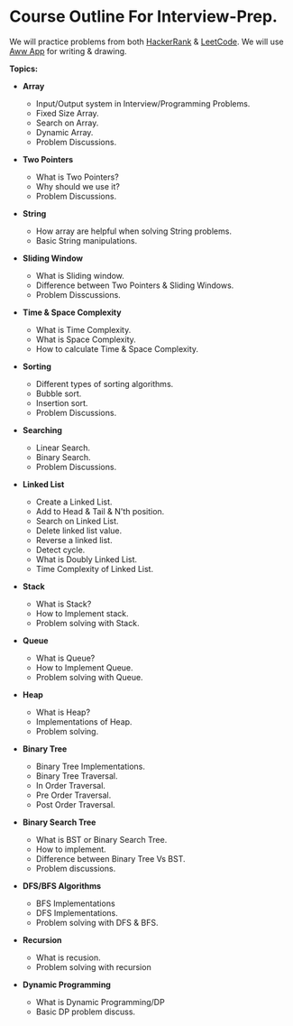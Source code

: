 # Course Outline For Interview-Prep.

We will practice problems from both [HackerRank](https://www.hackerrank.com/) & [LeetCode](https://leetcode.com). We will use [Aww App](https://awwapp.com/) for writing & drawing.

**Topics:**

* **Array**
  - Input/Output system in Interview/Programming Problems.
  - Fixed Size Array.
  - Search on Array.
  - Dynamic Array.
  - Problem Discussions.

* **Two Pointers**
   - What is Two Pointers?
   - Why should we use it?
   - Problem Discussions.

* **String**
  - How array are helpful when solving String problems.
  - Basic String manipulations.

* **Sliding Window**
  - What is Sliding window.
  - Difference between Two Pointers & Sliding Windows.
  - Problem Disscussions.

* **Time & Space Complexity**
  - What is Time Complexity.
  - What is Space Complexity.
  - How to calculate Time & Space Complexity.

* **Sorting**
  - Different types of sorting algorithms.
  - Bubble sort.
  - Insertion sort.
  - Problem Discussions.

* **Searching**
   - Linear Search.
   - Binary Search.
   - Problem Discussions.

* **Linked List**
  - Create a Linked List.
  - Add to Head & Tail & N'th position.
  - Search on Linked List.
  - Delete linked list value.
  - Reverse a linked list.
  - Detect cycle.
  - What is Doubly Linked List.
  - Time Complexity of Linked List.

* **Stack**
  - What is Stack?
  - How to Implement stack.
  - Problem solving with Stack.

* **Queue**
  - What is Queue?
  - How to Implement Queue.
  - Problem solving with Queue.

* **Heap**
   - What is Heap?
   - Implementations of Heap.
   - Problem solving.

* **Binary Tree**
  - Binary Tree Implementations.
  - Binary Tree Traversal.
  - In Order Traversal.
  - Pre Order Traversal.
  - Post Order Traversal.

* **Binary Search Tree**
   - What is BST or Binary Search Tree.
   - How to implement.
   - Difference between Binary Tree Vs BST.
   - Problem discussions.

* **DFS/BFS Algorithms**
  - BFS Implementations
  - DFS Implementations.
  - Problem solving with DFS & BFS.

* **Recursion**
  - What is recusion.
  - Problem solving with recursion

* **Dynamic Programming**
  - What is Dynamic Programming/DP
  - Basic DP problem discuss.

</br>
